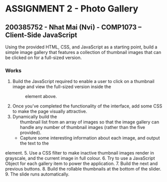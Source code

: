 # ASSIGNMENT 2 - Photo Gallery
## 200385752 - Nhat Mai (Nvi) - COMP1073 – Client-Side JavaScript
Using the provided HTML, CSS, and JavaScript as a starting point, build a simple image gallery
that features a collection of thumbnail images that can be clicked on for a full-sized version.
### Works
1. Build the JavaScript required to enable a user to click on a thumbnail image and view
the full-sized version inside the <figure> element above.
2. Once you’ve completed the functionality of the interface, add some CSS to make the
page visually attractive.
3. Dynamically build the <ul> thumbnail list from an array of images so that the image
gallery can handle any number of thumbnail images (rather than the five provided).
4. Capture some interesting information about each image, and output the text to the
<figcaption> element.
5. Use a CSS filter to make inactive thumbnail images render in grayscale, and the current
image in full colour.
6. Try to use a JavaScript Object for each gallery item to power the application.
7. Build the next and previous buttons.
8. Build the rollable thumbnails at the bottom of the slider.
9. The slide runs automatically.
